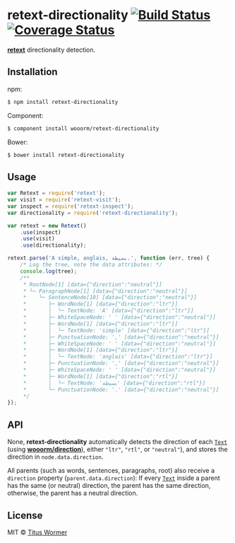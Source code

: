 # retext-directionality [![Build Status](https://img.shields.io/travis/wooorm/retext-directionality.svg?style=flat)](https://travis-ci.org/wooorm/retext-directionality) [![Coverage Status](https://img.shields.io/coveralls/wooorm/retext-directionality.svg?style=flat)](https://coveralls.io/r/wooorm/retext-directionality?branch=master)

[**retext**](https://github.com/wooorm/retext "Retext") directionality detection.

## Installation

npm:
```sh
$ npm install retext-directionality
```

Component:
```sh
$ component install wooorm/retext-directionality
```

Bower:
```sh
$ bower install retext-directionality
```

## Usage

```js
var Retext = require('retext');
var visit = require('retext-visit');
var inspect = require('retext-inspect');
var directionality = require('retext-directionality');

var retext = new Retext()
    .use(inspect)
    .use(visit)
    .use(directionality);

retext.parse('A simple, anglais, بسيطة.', function (err, tree) {
    /* Log the tree, note the data attributes: */
    console.log(tree);
    /**
     * RootNode[1] [data={"direction":"neutral"}]
     * └─ ParagraphNode[1] [data={"direction":"neutral"}]
     *    └─ SentenceNode[10] [data={"direction":"neutral"}]
     *       ├─ WordNode[1] [data={"direction":"ltr"}]
     *       │  └─ TextNode: 'A' [data={"direction":"ltr"}]
     *       ├─ WhiteSpaceNode: ' ' [data={"direction":"neutral"}]
     *       ├─ WordNode[1] [data={"direction":"ltr"}]
     *       │  └─ TextNode: 'simple' [data={"direction":"ltr"}]
     *       ├─ PunctuationNode: ',' [data={"direction":"neutral"}]
     *       ├─ WhiteSpaceNode: ' ' [data={"direction":"neutral"}]
     *       ├─ WordNode[1] [data={"direction":"ltr"}]
     *       │  └─ TextNode: 'anglais' [data={"direction":"ltr"}]
     *       ├─ PunctuationNode: ',' [data={"direction":"neutral"}]
     *       ├─ WhiteSpaceNode: ' ' [data={"direction":"neutral"}]
     *       ├─ WordNode[1] [data={"direction":"rtl"}]
     *       │  └─ TextNode: 'بسيطة' [data={"direction":"rtl"}]
     *       └─ PunctuationNode: '.' [data={"direction":"neutral"}]
     */
});
```

## API

None, **retext-directionality** automatically detects the direction of each [`Text`](https://github.com/wooorm/textom#textomtextvalue-nlcsttext) (using **[wooorm/direction](https://github.com/wooorm/direction)**), either `"ltr"`, `"rtl"`, or `"neutral"`), and stores the direction in `node.data.direction`.

All parents (such as words, sentences, paragraphs, root) also receive a `direction` property (`parent.data.direction`): If every [`Text`](https://github.com/wooorm/textom#textomtextvalue-nlcsttext) inside a parent has the same (or neutral) direction, the parent has the same direction, otherwise, the parent has a neutral direction.

## License

MIT © [Titus Wormer](http://wooorm.com)
